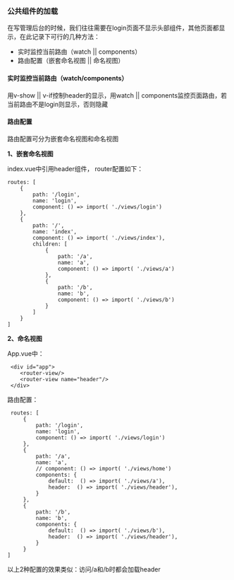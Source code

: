 ### 公共组件的加载
在写管理后台的时候，我们往往需要在login页面不显示头部组件，其他页面都显示，在此记录下可行的几种方法：
* 实时监控当前路由（watch || components）
* 路由配置（嵌套命名视图 || 命名视图）

#### 实时监控当前路由（watch/components）
用v-show || v-if控制header的显示，用watch || components监控页面路由，若当前路由不是login则显示，否则隐藏

#### 路由配置
路由配置可分为嵌套命名视图和命名视图

**1、嵌套命名视图**

index.vue中引用header组件， router配置如下：
```
routes: [
    {
        path: '/login',
        name: 'login',
        component: () => import( './views/login')
    },
    {
        path: '/',
        name: 'index',
        component: () => import( './views/index'),
        children: [
            {
                path: '/a',
                name: 'a',
                component: () => import( './views/a')
            },
            {
                path: '/b',
                name: 'b',
                component: () => import( './views/b')
            }
        ]
    }
]
```

**2、命名视图**

App.vue中：
```
 <div id="app">
    <router-view/>
    <router-view name="header"/>
 </div>
```
路由配置：
```
 routes: [
     {
         path: '/login',
         name: 'login',
         component: () => import( './views/login')
     },
     {
         path: '/a',
         name: 'a',
         // component: () => import( './views/home')
         components: {
             default:  () => import( './views/a'),
             header:  () => import( './views/header'),
         }
     },
     {
         path: '/b',
         name: 'b',
         components: {
             default:  () => import( './views/b'),
             header:  () => import( './views/header'),
         }
     }
]
```

以上2种配置的效果类似：访问/a和/b时都会加载header
